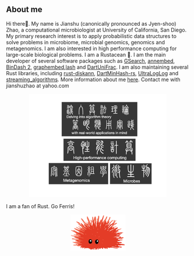 ## About me 
Hi there👋. My name is Jianshu (canonically pronounced as Jyen-shoo) Zhao, a computational microbiologist at University of California, San Diego. My primary research interest is to apply probabilistic data structures to solve problems in microbiome, microbial genomics, genomics and metagenomics. I am also interested in high performance computing for large-scale biological problems. I am a Rustacean :crab:. I am the main developer of several software packages such as [GSearch](https://academic.oup.com/nar/article/52/16/e74/7714450), [annembed](https://academic.oup.com/nargab/article/6/4/lqae172/7928174), [BinDash 2](https://www.biorxiv.org/content/10.1101/2024.03.13.584875v1.abstract), [graphembed](https://www.biorxiv.org/content/10.1101/2025.06.18.660497v1.abstract),[lash](https://github.com/jianshu93/lash) and [DartUniFrac](https://github.com/jianshu93/DartUniFrac). I am also maintaining several Rust libraries, including [rust-diskann](https://github.com/jianshu93/rust-diskann), [DartMinHash-rs](https://github.com/jianshu93/dartminhash-rs), [UltraLogLog](https://github.com/waynexia/ultraloglog) and [streaming_algorithms](https://crates.io/crates/streaming_algorithms). More information about me [here](https://jianshu93.github.io/blog/about/). Contact me with jianshuzhao at yahoo.com

<div align="center">
  <img width="75%" src ="lab_website.png">
</div>


I am a fan of Rust. Go Ferris!

<div align="center">
  <img width="30%" src ="Ferris_panicked.PNG">
</div>

<!--
**jianshu93/jianshu93** is a ✨ _special_ ✨ repository because its `README.md` (this file) appears on your GitHub profile.

Here are some ideas to get you started:

- 🔭 I’m currently working on ...
- 🌱 I’m currently learning ...
- 👯 I’m looking to collaborate on ...
- 🤔 I’m looking for help with ...
- 💬 Ask me about ...
- 📫 How to reach me: ...
- 😄 Pronouns: ...
- ⚡ Fun fact: ...
-->
